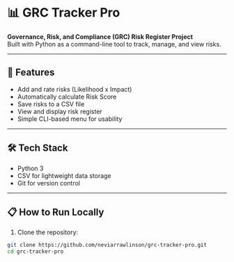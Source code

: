 # 📊 GRC Tracker Pro

**Governance, Risk, and Compliance (GRC) Risk Register Project**  
Built with Python as a command-line tool to track, manage, and view risks.

---

## 🚀 Features
- Add and rate risks (Likelihood x Impact)
- Automatically calculate Risk Score
- Save risks to a CSV file
- View and display risk register
- Simple CLI-based menu for usability

---

## 🛠️ Tech Stack
- Python 3
- CSV for lightweight data storage
- Git for version control

---

## 📋 How to Run Locally

1. Clone the repository:
```bash
git clone https://github.com/neviarrawlinson/grc-tracker-pro.git
cd grc-tracker-pro
